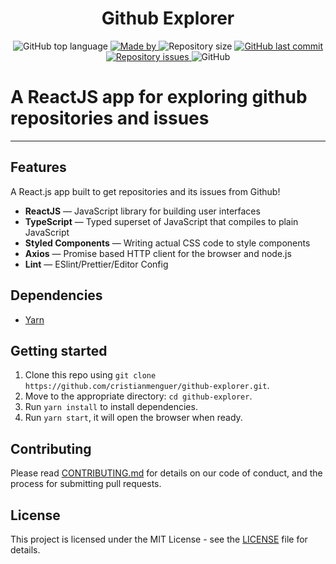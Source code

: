 <h1 align="center">Github Explorer</h1>

<p align="center">
  <img alt="GitHub top language" src="https://img.shields.io/github/languages/top/cristianmenguer/github-explorer?color=%FF9000">

  <a href="https://www.linkedin.com/in/cristianmenguer/">
    <img alt="Made by" src="https://img.shields.io/badge/made%20by-Cristian%20Menguer-orange">
  </a>

  <img alt="Repository size" src="https://img.shields.io/github/repo-size/cristianmenguer/github-explorer?color=%235636D3">

  <a href="https://github.com/cristianmenguer/github-explorer/commits/master">
    <img alt="GitHub last commit" src="https://img.shields.io/github/last-commit/cristianmenguer/github-explorer?color=%235636D3">
  </a>

  <a href="https://github.com/cristianmenguer/github-explorer/issues">
    <img alt="Repository issues" src="https://img.shields.io/github/issues/cristianmenguer/github-explorer?color=%235636D3">
  </a>

  <img alt="GitHub" src="https://img.shields.io/github/license/cristianmenguer/github-explorer?color=%235636D3">
</p>

# A ReactJS app for exploring github repositories and issues

<hr />

## Features

A React.js app built to get repositories and its issues from Github!

- **ReactJS** — JavaScript library for building user interfaces
- **TypeScript** — Typed superset of JavaScript that compiles to plain JavaScript
- **Styled Components** — Writing actual CSS code to style components
- **Axios** — Promise based HTTP client for the browser and node.js
- **Lint** — ESlint/Prettier/Editor Config

## Dependencies

- [Yarn](https://yarnpkg.com/pt-BR/docs/install)

## Getting started

1. Clone this repo using `git clone https://github.com/cristianmenguer/github-explorer.git`.
2. Move to the appropriate directory: `cd github-explorer`.<br />
3. Run `yarn install` to install dependencies.<br />
4. Run `yarn start`, it will open the browser when ready.

## Contributing

Please read [CONTRIBUTING.md](CONTRIBUTING.md) for details on our code of conduct, and the process for submitting pull requests.

## License

This project is licensed under the MIT License - see the [LICENSE](LICENSE) file for details.
